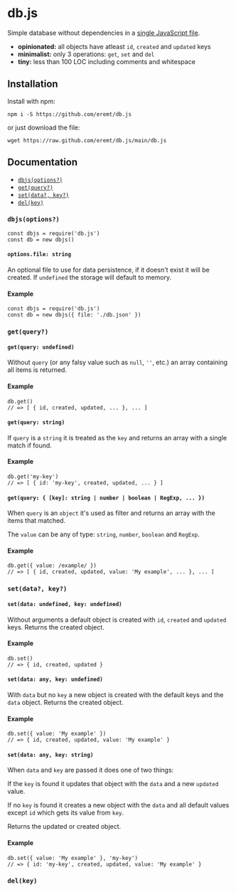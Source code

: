 # db.js

Simple database without dependencies in a [single JavaScript file](https://github.com/eremt/db.js/blob/main/db.js).

- **opinionated:** all objects have atleast `id`, `created` and `updated` keys
- **minimalist:** only 3 operations: `get`, `set` and `del`
- **tiny:** less than 100 LOC including comments and whitespace

## Installation

Install with npm:
```
npm i -S https://github.com/eremt/db.js
```
or just download the file:
```
wget https://raw.github.com/eremt/db.js/main/db.js
```

## Documentation

- [`dbjs(options?)`](https://github.com/eremt/db.js#dbjsoptions)
- [`get(query?)`](https://github.com/eremt/db.js#getquery)
- [`set(data?, key?)`](https://github.com/eremt/db.js#setdata-key)
- [`del(key)`](https://github.com/eremt/db.js#delkey)

### `dbjs(options?)`

```
const dbjs = require('db.js')
const db = new dbjs()
```

#### `options.file: string`

An optional file to use for data persistence, if it doesn't exist it will be created. If `undefined` the storage will default to memory.

#### Example
```
const dbjs = require('db.js')
const db = new dbjs({ file: './db.json' })
```

### `get(query?)`

#### `get(query: undefined)`

Without `query` (or any falsy value such as `null`, `''`, etc.) an array containing all items is returned.

#### Example
```
db.get()
// => [ { id, created, updated, ... }, ... ]
```

#### `get(query: string)`

If `query` is a `string` it is treated as the `key` and returns an array with a single match if found.

#### Example
```
db.get('my-key')
// => [ { id: 'my-key', created, updated, ... } ]
```

#### `get(query: { [key]: string | number | boolean | RegExp, ... })`

When `query` is an `object` it's used as filter and returns an array with the items that matched.

The `value` can be any of type: `string`, `number`, `boolean` and `RegExp`.

#### Example
```
db.get({ value: /example/ })
// => [ { id, created, updated, value: 'My example', ... }, ... ]
```

### `set(data?, key?)`

#### `set(data: undefined, key: undefined)`

Without arguments a default object is created with `id`, `created` and `updated` keys. Returns the created object.

#### Example
```
db.set()
// => { id, created, updated }
```

#### `set(data: any, key: undefined)`

With `data` but no `key` a new object is created with the default keys and the `data` object. Returns the created object.

#### Example
```
db.set({ value: 'My example' })
// => { id, created, updated, value: 'My example' }
```

#### `set(data: any, key: string)`

When `data` and `key` are passed it does one of two things:

If the `key` is found it updates that object with the `data` and a new `updated` value.

If no `key` is found it creates a new object with the `data` and all default values except `id` which gets its value from `key`.

Returns the updated or created object.

#### Example
```
db.set({ value: 'My example' }, 'my-key')
// => { id: 'my-key', created, updated, value: 'My example' }
```

### `del(key)`
